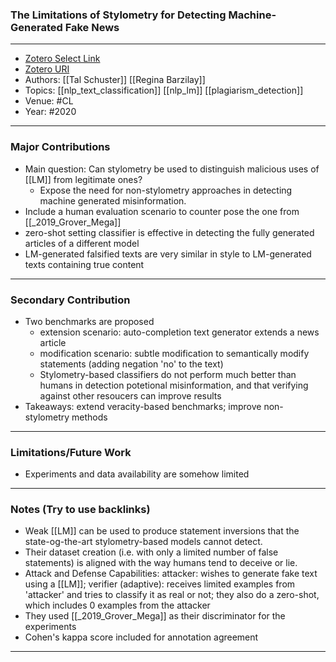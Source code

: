 ### The Limitations of Stylometry for Detecting Machine-Generated Fake News
---
- [Zotero Select Link](zotero://select/groups/2480461/items/WYB4H9PC)
- [Zotero URI](https://www.zotero.org/groups/2480461/items/WYB4H9PC)
- Authors: [[Tal Schuster]] [[Regina Barzilay]]
- Topics: [[nlp_text_classification]] [[nlp_lm]] [[plagiarism_detection]]
- Venue: #CL
- Year: #2020
---
### Major Contributions
- Main question: Can stylometry be used to distinguish malicious uses of [[LM]] from legitimate ones?
	- Expose the need for non-stylometry approaches in detecting machine generated misinformation.
- Include a human evaluation scenario to counter pose the one from [[_2019_Grover_Mega]]
- zero-shot setting classifier is effective in detecting the fully generated articles of a different model
- LM-generated falsified texts are very similar in style to LM-generated texts containing true content
---
### Secondary Contribution
- Two benchmarks are proposed
	- extension scenario: auto-completion text generator extends a news article
	- modification scenario: subtle modification to semantically modify statements (adding negation 'no' to the text)
	- Stylometry-based classifiers do not perform much better than humans in detection potetional misinformation, and that verifying against other resoucers can improve results
- Takeaways: extend veracity-based benchmarks; improve non-stylometry methods
---
### Limitations/Future Work
- Experiments and data availability are somehow limited
---
### Notes (Try to use backlinks)
- Weak [[LM]] can be used to produce statement inversions that the state-og-the-art stylometry-based models cannot detect.
- Their dataset creation (i.e. with only a limited number of false statements) is
aligned with the way humans tend to deceive or lie.
- Attack and Defense Capabilities: attacker: wishes to generate fake text using a [[LM]]; verifier (adaptive): receives limited examples from 'attacker' and tries to classify it as real or not; they also do a zero-shot, which includes 0 examples from the attacker
-  They used [[_2019_Grover_Mega]] as their discriminator for the experiments
-  Cohen's kappa score included for annotation agreement
---
